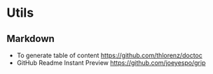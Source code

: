 # Utils
## Markdown
* To generate table of content https://github.com/thlorenz/doctoc
* GitHub Readme Instant Preview https://github.com/joeyespo/grip
